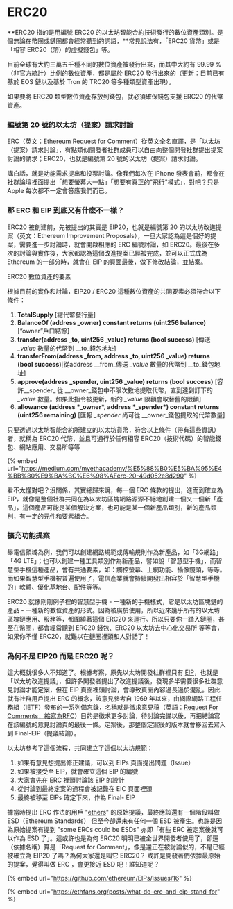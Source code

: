 # ERC20

**ERC20 指的是用編號 ERC20 的以太坊智能合約技術發行的數位資產類別。是個無論在幣圈或鏈圈都會經常聽到的詞語，**常見說法有，「ERC20 貨幣」或是「相容 ERC20（幣）的虛擬錢包」等。

目前全球有大約三萬五千種不同的數位資產被發行出來，而其中大約有 99.99 %（非官方統計）比例的數位資產，都是屬於 ERC20 發行出來的（更新：目前已有基於 EOS 鏈以及基於 Tron 的 TRC20 等多種類型資產出現）。

如果要將 ERC20 類型數位資產存放到錢包，就必須確保錢包支援 ERC20 的代幣資產。

### 編號第 20 號的以太坊（提案）請求討論

ERC（英文：Ethereum Request for Comment）從英文全名直譯，是「以太坊（提案）請求討論」，有點類似開發者社群成員可以自由向整個開發社群提出提案討論的請求；ERC20，也就是編號第 20 號的以太坊（提案）請求討論。

講白話，就是功能需求提出和投票討論。像我們每次在 iPhone 發表會前，都會在社群論壇裡面提出「想要螢幕大一點」「想要有真正的"飛行"模式」，對吧？只是 Apple 每次都不一定會答應我們而已。

### 那 ERC 和 EIP 到底又有什麼不一樣？

ERC20 被創建前，先被提出的其實是 EIP20，也就是編號第 20 的以太坊改進提案（英文：Ethereum Improvement Proposals），一旦大家認為這是個好的提案，需要進一步討論時，就會開啟相應的 ERC 編號討論，如 ERC20。最後在多次的討論與實作後，大家都認為這個改進提案已經被完成，並可以正式成為 Ethereum 的一部分時，就會在 EIP 的頁面最後，做下修改結論，並結案。

ERC20 數位資產的要素

根據目前的實作和討論，EIP20 / ERC20 這種數位資產的共同要素必須符合以下條件：

1. **TotalSupply** \[總代幣發行量\]
2. **BalanceOf \(address \_owner\) constant returns \(uint256 balance\)**\[“owner”戶口結餘\]
3. **transfer\(address \_to, uint256 \_value\) returns \(bool success\)** \[傳送 _\_value_ 數量的代幣到 _\_to_錢包地址\]
4. **transferFrom\(address \_from, address \_to, uint256 \_value\) returns \(bool success\)**\[從address _\_from_傳送 _\_value_ 數量的代幣到 _\_to_錢包地址\]
5. **approve\(address \_spender, uint256 \_value\) returns \(bool success\)** \[容許_\_spender_ 從 _\_owner_錢包中不限次數地提取代幣，直到達到訂下的 _\_value_ 數量。如果此指令被更新，新的 _\_value_ 限額會取替舊的限額\]
6. **allowance \(address \*\_owner\*, address \*\_spender\*\) constant returns \(uint256 remaining\)** \[匯報 _\_spender_ 尚可從 _\_owner_錢包提取的代幣數量\]

只要透過以太坊智能合約所建立的以太坊貨幣，符合以上條件（帶有這些資訊）者，就稱為 ERC20 代幣，並且可通行於任何相容 ERC20（技術代碼）的智能錢包、網站應用、交易所等等

{% embed url="https://medium.com/myethacademy/%E5%88%B0%E5%BA%95%E4%BB%80%E9%BA%BC%E6%98%AFerc-20-49d052e8d290" %}

看不太懂對吧？沒關係，其實總歸來說，每一個 ERC 條款的提出，進而到確立為 EIP，就像是整個社群共同在為以太坊區塊網路源源不絕地創建一個又一個新「產品」，這個產品可能是某個解決方案，也可能是某一個新產品類別，新的產品類別，有一定的元件和要素組合。

### 擴充功能提案

舉電信領域為例，我們可以創建網路規範或傳輸規則作為新產品，如「3G網路」「4G LTE」；也可以創建一種工具類別作為新產品，譬如說「智慧型手機」，而智慧型手機這種產品，會有共通要素，如：觸控螢幕、上網功能、攝像鏡頭，等等。而如果智慧型手機被普遍使用了，電信產業就會持續開發出相容於「智慧型手機的」軟體、優化基地台、配件等等。

ERC20 就像剛剛例子裡的智慧型手機 - 一種新的手機樣式，它是以太坊區塊鏈的產品 - 一種新的數位資產的形式。因為被廣於使用，所以近來幾乎所有的以太坊區塊鏈應用、服務等，都圍繞著這個 ERC20 來運行。所以只要你一踏入鏈圈，甚至在幣圈，都會經常聽到 ERC20 錢包、ERC20 以太坊去中心化交易所 等等會，如果你不懂 ERC20，就難以在鏈圈裡頭和人對話了！

### 為何不是 EIP20 而是 ERC20 呢？

這大概就很多人不知道了。根據考察，原先以太坊開發社群裡只有 [EIP](https://github.com/ethereum/EIPs)，也就是「以太坊改進提議」，但許多開發者提出了改進提議後，發現多半需要很多社群意見討論才能定案，但在 EIP 頁面裡頭討論，會導致頁面內容過長過於混亂。因此就有社群用戶提出 ERC 的概念，該意見參考自 1969 年以來，由網際網路工程任務組（IETF）發布的一系列備忘錄，名稱就是徵求意見稿（英語：[Request For Comments，縮寫為RFC](https://zh.wikipedia.org/wiki/RFC)）目的是徵求更多討論，待討論完備以後，再把結論寫在該編號的意見討論頁的最後一條。定案後，那整個定案後的版本就會移回去寫入到 Final-EIP（提議結論）。

以太坊參考了這個流程，共同建立了這個以太坊規範：

1. 如果有意見想提出修正建議，可以到 EIPs 頁面提出問題（Issue）
2. 如果被接受至 EIP，就會確立這個 EIP 的編號
3. 大家會先在 ERC 裡頭討論該 EIP 的設計
4. 從討論到最終定案的過程會被記錄在 EIC 頁面裡頭
5. 最終被移至 EIPs 確定下來，作為 Final- EIP

據當時提出 ERC 作法的用戶 "[ethers](https://github.com/ethers)" 的原始提議，最終應該還有一個階段叫做 ESD（Ethereum Standards） 但至今卻還未有任何一個 ESD 被產生。也許是因為原始提案有提到 "some ERCs could be ESDs" 亦即「有些 ERC 被定案後就可以作為 ESD 了」。這或許也是為何 ERC20 明明已被全世界開發者使用了，卻還（依據名稱）算是「Request for Comment」，像是還正在被討論似的，不是已經被確立為 EIP20 了嗎？為何大家還是叫它 ERC20？ 或許是開發著們依據最原始的提案，覺得叫做 ERC ，會更接近 ESD 吧！誰知道呢？

{% embed url="https://github.com/ethereum/EIPs/issues/16" %}

{% embed url="https://ethfans.org/posts/what-do-erc-and-eip-stand-for" %}

